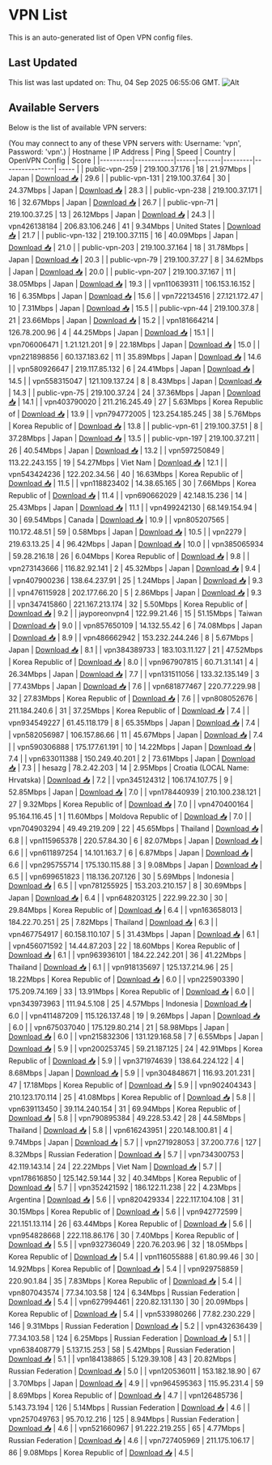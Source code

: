 # VPN List

This is an auto-generated list of Open VPN config files.

## Last Updated

This list was last updated on: Thu, 04 Sep 2025 06:55:06 GMT.
![Alt](https://repobeats.axiom.co/api/embed/186b98318ef1479477931607c1ad7d823f12451f.svg "Repobeats analytics image")

## Available Servers

Below is the list of available VPN servers:

(You may connect to any of these VPN servers with: Username: 'vpn', Password: 'vpn'.)
| Hostname | IP Address | Ping | Speed | Country | OpenVPN Config | Score |
|----------|------------|------|-------|---------|----------------| ----- |
| public-vpn-259 | 219.100.37.176 | 18 | 21.97Mbps | Japan | [Download 📥](./configs/server_0_JP.ovpn) | 29.6 |
| public-vpn-131 | 219.100.37.64 | 30 | 24.37Mbps | Japan | [Download 📥](./configs/server_1_JP.ovpn) | 28.3 |
| public-vpn-238 | 219.100.37.171 | 16 | 32.67Mbps | Japan | [Download 📥](./configs/server_2_JP.ovpn) | 26.7 |
| public-vpn-71 | 219.100.37.25 | 13 | 26.12Mbps | Japan | [Download 📥](./configs/server_3_JP.ovpn) | 24.3 |
| vpn426138184 | 206.83.106.246 | 41 | 9.34Mbps | United States | [Download 📥](./configs/server_4_US.ovpn) | 21.7 |
| public-vpn-132 | 219.100.37.115 | 16 | 40.09Mbps | Japan | [Download 📥](./configs/server_5_JP.ovpn) | 21.0 |
| public-vpn-203 | 219.100.37.164 | 18 | 31.78Mbps | Japan | [Download 📥](./configs/server_6_JP.ovpn) | 20.3 |
| public-vpn-79 | 219.100.37.27 | 8 | 34.62Mbps | Japan | [Download 📥](./configs/server_7_JP.ovpn) | 20.0 |
| public-vpn-207 | 219.100.37.167 | 11 | 38.05Mbps | Japan | [Download 📥](./configs/server_8_JP.ovpn) | 19.3 |
| vpn110639311 | 106.153.16.152 | 16 | 6.35Mbps | Japan | [Download 📥](./configs/server_9_JP.ovpn) | 15.6 |
| vpn722134516 | 27.121.172.47 | 10 | 7.31Mbps | Japan | [Download 📥](./configs/server_10_JP.ovpn) | 15.5 |
| public-vpn-44 | 219.100.37.8 | 21 | 23.66Mbps | Japan | [Download 📥](./configs/server_11_JP.ovpn) | 15.2 |
| vpn181664214 | 126.78.200.96 | 4 | 44.25Mbps | Japan | [Download 📥](./configs/server_12_JP.ovpn) | 15.1 |
| vpn706006471 | 1.21.121.201 | 9 | 22.18Mbps | Japan | [Download 📥](./configs/server_13_JP.ovpn) | 15.0 |
| vpn221898856 | 60.137.183.62 | 11 | 35.89Mbps | Japan | [Download 📥](./configs/server_14_JP.ovpn) | 14.6 |
| vpn580926647 | 219.117.85.132 | 6 | 24.41Mbps | Japan | [Download 📥](./configs/server_15_JP.ovpn) | 14.5 |
| vpn558315047 | 121.109.137.24 | 8 | 8.43Mbps | Japan | [Download 📥](./configs/server_16_JP.ovpn) | 14.3 |
| public-vpn-75 | 219.100.37.24 | 24 | 37.36Mbps | Japan | [Download 📥](./configs/server_17_JP.ovpn) | 14.1 |
| vpn403790020 | 211.216.245.49 | 27 | 5.63Mbps | Korea Republic of | [Download 📥](./configs/server_18_KR.ovpn) | 13.9 |
| vpn794772005 | 123.254.185.245 | 38 | 5.76Mbps | Korea Republic of | [Download 📥](./configs/server_19_KR.ovpn) | 13.8 |
| public-vpn-61 | 219.100.37.51 | 8 | 37.28Mbps | Japan | [Download 📥](./configs/server_20_JP.ovpn) | 13.5 |
| public-vpn-197 | 219.100.37.211 | 26 | 40.54Mbps | Japan | [Download 📥](./configs/server_21_JP.ovpn) | 13.2 |
| vpn597250849 | 113.22.243.155 | 19 | 54.27Mbps | Viet Nam | [Download 📥](./configs/server_22_VN.ovpn) | 12.1 |
| vpn543424236 | 122.202.34.56 | 40 | 16.63Mbps | Korea Republic of | [Download 📥](./configs/server_23_KR.ovpn) | 11.5 |
| vpn118823402 | 14.38.65.165 | 30 | 7.66Mbps | Korea Republic of | [Download 📥](./configs/server_24_KR.ovpn) | 11.4 |
| vpn690662029 | 42.148.15.236 | 14 | 25.43Mbps | Japan | [Download 📥](./configs/server_25_JP.ovpn) | 11.1 |
| vpn499242130 | 68.149.154.94 | 30 | 69.54Mbps | Canada | [Download 📥](./configs/server_26_CA.ovpn) | 10.9 |
| vpn805207565 | 110.172.48.51 | 59 | 0.58Mbps | Japan | [Download 📥](./configs/server_27_JP.ovpn) | 10.5 |
| vpn2279 | 219.63.13.25 | 4 | 96.42Mbps | Japan | [Download 📥](./configs/server_28_JP.ovpn) | 10.0 |
| vpn385065934 | 59.28.216.18 | 26 | 6.04Mbps | Korea Republic of | [Download 📥](./configs/server_29_KR.ovpn) | 9.8 |
| vpn273143666 | 116.82.92.141 | 2 | 45.32Mbps | Japan | [Download 📥](./configs/server_30_JP.ovpn) | 9.4 |
| vpn407900236 | 138.64.237.91 | 25 | 1.24Mbps | Japan | [Download 📥](./configs/server_31_JP.ovpn) | 9.3 |
| vpn476115928 | 202.177.66.20 | 5 | 2.86Mbps | Japan | [Download 📥](./configs/server_32_JP.ovpn) | 9.3 |
| vpn347415860 | 221.167.213.174 | 32 | 5.50Mbps | Korea Republic of | [Download 📥](./configs/server_33_KR.ovpn) | 9.2 |
| jayporeonvpn4 | 122.99.21.46 | 15 | 51.15Mbps | Taiwan | [Download 📥](./configs/server_34_TW.ovpn) | 9.0 |
| vpn857650109 | 14.132.55.42 | 6 | 74.08Mbps | Japan | [Download 📥](./configs/server_35_JP.ovpn) | 8.9 |
| vpn486662942 | 153.232.244.246 | 8 | 5.67Mbps | Japan | [Download 📥](./configs/server_36_JP.ovpn) | 8.1 |
| vpn384389733 | 183.103.11.127 | 21 | 47.52Mbps | Korea Republic of | [Download 📥](./configs/server_37_KR.ovpn) | 8.0 |
| vpn967907815 | 60.71.31.141 | 4 | 26.34Mbps | Japan | [Download 📥](./configs/server_38_JP.ovpn) | 7.7 |
| vpn131511056 | 133.32.135.149 | 3 | 77.43Mbps | Japan | [Download 📥](./configs/server_39_JP.ovpn) | 7.6 |
| vpn681877467 | 220.77.229.98 | 32 | 27.83Mbps | Korea Republic of | [Download 📥](./configs/server_40_KR.ovpn) | 7.6 |
| vpn808052676 | 211.184.240.6 | 31 | 37.25Mbps | Korea Republic of | [Download 📥](./configs/server_41_KR.ovpn) | 7.4 |
| vpn934549227 | 61.45.118.179 | 8 | 65.35Mbps | Japan | [Download 📥](./configs/server_42_JP.ovpn) | 7.4 |
| vpn582056987 | 106.157.86.66 | 11 | 45.67Mbps | Japan | [Download 📥](./configs/server_43_JP.ovpn) | 7.4 |
| vpn590306888 | 175.177.61.191 | 10 | 14.22Mbps | Japan | [Download 📥](./configs/server_44_JP.ovpn) | 7.4 |
| vpn633011388 | 150.249.40.201 | 2 | 73.61Mbps | Japan | [Download 📥](./configs/server_45_JP.ovpn) | 7.3 |
| hesazg | 78.2.42.203 | 14 | 2.95Mbps | Croatia (LOCAL Name: Hrvatska) | [Download 📥](./configs/server_46_HR.ovpn) | 7.2 |
| vpn345124312 | 106.174.107.75 | 9 | 52.85Mbps | Japan | [Download 📥](./configs/server_47_JP.ovpn) | 7.0 |
| vpn178440939 | 210.100.238.121 | 27 | 9.32Mbps | Korea Republic of | [Download 📥](./configs/server_48_KR.ovpn) | 7.0 |
| vpn470400164 | 95.164.116.45 | 1 | 11.60Mbps | Moldova Republic of | [Download 📥](./configs/server_49_MD.ovpn) | 7.0 |
| vpn704903294 | 49.49.219.209 | 22 | 45.65Mbps | Thailand | [Download 📥](./configs/server_50_TH.ovpn) | 6.8 |
| vpn115965378 | 220.57.84.30 | 6 | 82.07Mbps | Japan | [Download 📥](./configs/server_51_JP.ovpn) | 6.6 |
| vpn611897254 | 14.101.163.7 | 6 | 6.87Mbps | Japan | [Download 📥](./configs/server_52_JP.ovpn) | 6.6 |
| vpn295755714 | 175.130.115.88 | 3 | 9.08Mbps | Japan | [Download 📥](./configs/server_53_JP.ovpn) | 6.5 |
| vpn699651823 | 118.136.207.126 | 30 | 5.69Mbps | Indonesia | [Download 📥](./configs/server_54_ID.ovpn) | 6.5 |
| vpn781255925 | 153.203.210.157 | 8 | 30.69Mbps | Japan | [Download 📥](./configs/server_55_JP.ovpn) | 6.4 |
| vpn648203125 | 222.99.22.30 | 30 | 29.84Mbps | Korea Republic of | [Download 📥](./configs/server_56_KR.ovpn) | 6.4 |
| vpn163658013 | 184.22.70.251 | 25 | 7.82Mbps | Thailand | [Download 📥](./configs/server_57_TH.ovpn) | 6.3 |
| vpn467754917 | 60.158.110.107 | 5 | 31.43Mbps | Japan | [Download 📥](./configs/server_58_JP.ovpn) | 6.1 |
| vpn456071592 | 14.44.87.203 | 22 | 18.60Mbps | Korea Republic of | [Download 📥](./configs/server_59_KR.ovpn) | 6.1 |
| vpn963936101 | 184.22.242.201 | 36 | 41.22Mbps | Thailand | [Download 📥](./configs/server_60_TH.ovpn) | 6.1 |
| vpn918135697 | 125.137.214.96 | 25 | 18.22Mbps | Korea Republic of | [Download 📥](./configs/server_61_KR.ovpn) | 6.0 |
| vpn225903390 | 175.209.74.169 | 33 | 13.91Mbps | Korea Republic of | [Download 📥](./configs/server_62_KR.ovpn) | 6.0 |
| vpn343973963 | 111.94.5.108 | 25 | 4.57Mbps | Indonesia | [Download 📥](./configs/server_63_ID.ovpn) | 6.0 |
| vpn411487209 | 115.126.137.48 | 19 | 9.26Mbps | Japan | [Download 📥](./configs/server_64_JP.ovpn) | 6.0 |
| vpn675037040 | 175.129.80.214 | 21 | 58.98Mbps | Japan | [Download 📥](./configs/server_65_JP.ovpn) | 6.0 |
| vpn215832306 | 131.129.168.58 | 7 | 6.55Mbps | Japan | [Download 📥](./configs/server_66_JP.ovpn) | 5.9 |
| vpn200253745 | 59.21.187.125 | 24 | 42.91Mbps | Korea Republic of | [Download 📥](./configs/server_67_KR.ovpn) | 5.9 |
| vpn371974639 | 138.64.224.122 | 4 | 8.68Mbps | Japan | [Download 📥](./configs/server_68_JP.ovpn) | 5.9 |
| vpn304848671 | 116.93.201.231 | 47 | 17.18Mbps | Korea Republic of | [Download 📥](./configs/server_69_KR.ovpn) | 5.9 |
| vpn902404343 | 210.123.170.114 | 25 | 41.08Mbps | Korea Republic of | [Download 📥](./configs/server_70_KR.ovpn) | 5.8 |
| vpn639113450 | 39.114.240.154 | 31 | 69.94Mbps | Korea Republic of | [Download 📥](./configs/server_71_KR.ovpn) | 5.8 |
| vpn790895384 | 49.228.53.42 | 28 | 44.58Mbps | Thailand | [Download 📥](./configs/server_72_TH.ovpn) | 5.8 |
| vpn616243951 | 220.148.100.81 | 4 | 9.74Mbps | Japan | [Download 📥](./configs/server_73_JP.ovpn) | 5.7 |
| vpn271928053 | 37.200.77.6 | 127 | 8.32Mbps | Russian Federation | [Download 📥](./configs/server_74_RU.ovpn) | 5.7 |
| vpn734300753 | 42.119.143.14 | 24 | 22.22Mbps | Viet Nam | [Download 📥](./configs/server_75_VN.ovpn) | 5.7 |
| vpn178616850 | 125.142.59.144 | 32 | 40.34Mbps | Korea Republic of | [Download 📥](./configs/server_76_KR.ovpn) | 5.7 |
| vpn352421592 | 186.122.11.238 | 22 | 4.23Mbps | Argentina | [Download 📥](./configs/server_77_AR.ovpn) | 5.6 |
| vpn820429334 | 222.117.104.108 | 31 | 30.15Mbps | Korea Republic of | [Download 📥](./configs/server_78_KR.ovpn) | 5.6 |
| vpn942772599 | 221.151.13.114 | 26 | 63.44Mbps | Korea Republic of | [Download 📥](./configs/server_79_KR.ovpn) | 5.6 |
| vpn954828668 | 222.118.86.176 | 30 | 7.40Mbps | Korea Republic of | [Download 📥](./configs/server_80_KR.ovpn) | 5.5 |
| vpn932736049 | 220.76.203.96 | 32 | 18.05Mbps | Korea Republic of | [Download 📥](./configs/server_81_KR.ovpn) | 5.4 |
| vpn116055888 | 61.80.99.46 | 30 | 14.92Mbps | Korea Republic of | [Download 📥](./configs/server_82_KR.ovpn) | 5.4 |
| vpn929758859 | 220.90.1.84 | 35 | 7.83Mbps | Korea Republic of | [Download 📥](./configs/server_83_KR.ovpn) | 5.4 |
| vpn807043574 | 77.34.103.58 | 124 | 6.34Mbps | Russian Federation | [Download 📥](./configs/server_84_RU.ovpn) | 5.4 |
| vpn627994461 | 220.82.131.130 | 30 | 20.09Mbps | Korea Republic of | [Download 📥](./configs/server_85_KR.ovpn) | 5.4 |
| vpn533980266 | 77.82.230.229 | 146 | 9.31Mbps | Russian Federation | [Download 📥](./configs/server_86_RU.ovpn) | 5.2 |
| vpn432636439 | 77.34.103.58 | 124 | 6.25Mbps | Russian Federation | [Download 📥](./configs/server_87_RU.ovpn) | 5.1 |
| vpn638408779 | 5.137.15.253 | 58 | 5.42Mbps | Russian Federation | [Download 📥](./configs/server_88_RU.ovpn) | 5.1 |
| vpn184138865 | 5.129.39.108 | 43 | 20.82Mbps | Russian Federation | [Download 📥](./configs/server_89_RU.ovpn) | 5.0 |
| vpn120536011 | 153.182.18.90 | 67 | 3.70Mbps | Japan | [Download 📥](./configs/server_90_JP.ovpn) | 4.9 |
| vpn964595363 | 115.95.231.4 | 59 | 8.69Mbps | Korea Republic of | [Download 📥](./configs/server_91_KR.ovpn) | 4.7 |
| vpn126485736 | 5.143.73.194 | 126 | 5.14Mbps | Russian Federation | [Download 📥](./configs/server_92_RU.ovpn) | 4.6 |
| vpn257049763 | 95.70.12.216 | 125 | 8.94Mbps | Russian Federation | [Download 📥](./configs/server_93_RU.ovpn) | 4.6 |
| vpn521660967 | 91.222.219.255 | 65 | 4.77Mbps | Russian Federation | [Download 📥](./configs/server_94_RU.ovpn) | 4.6 |
| vpn727405969 | 211.175.106.17 | 86 | 9.08Mbps | Korea Republic of | [Download 📥](./configs/server_95_KR.ovpn) | 4.5 |
